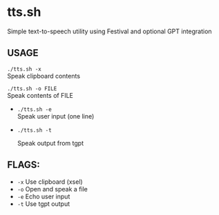 # tts.sh
Simple text-to-speech utility using Festival and optional GPT integration

## USAGE
`./tts.sh -x`  
Speak clipboard contents

`./tts.sh -o FILE`  
  Speak contents of FILE

- `./tts.sh -e`  
  Speak user input (one line)

- `./tts.sh -t`  

  Speak output from tgpt

## FLAGS:
* `-x`
Use clipboard (xsel)
* `-o`
Open and speak a file
* `-e`
Echo user input
* `-t`
Use tgpt output
